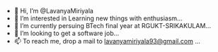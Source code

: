 - 👋 Hi, I’m @LavanyaMiriyala
- 👀 I’m interested in Learning new things with enthusiasm...
- 🌱 I’m currently persuing BTech final year at RGUKT-SRIKAKULAM...
- 💞️ I’m looking to get a software job...
- 📫 To reach me, drop a mail to lavanyamiriyala93@gmail.com ...

<!---
LavanyaMiriyala/LavanyaMiriyala is a ✨ special ✨ repository because its `README.md` (this file) appears on your GitHub profile.
You can click the Preview link to take a look at your changes.
--->
